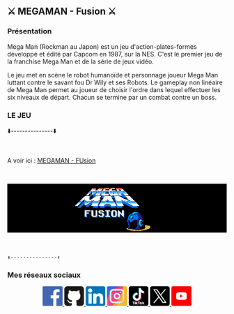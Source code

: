 ## ⚔️ MEGAMAN - Fusion ⚔️

### Présentation

Mega Man (Rockman au Japon) est un jeu d'action-plates-formes développé et édité par Capcom en 1987, sur la NES. C'est le premier jeu de la franchise Mega Man et de la série de jeux vidéo.

Le jeu met en scène le robot humanoïde et personnage joueur Mega Man luttant contre le savant fou Dr Wily et ses Robots. Le gameplay non linéaire de Mega Man permet au joueur de choisir l'ordre dans lequel effectuer les six niveaux de départ. Chacun se termine par un combat contre un boss.

### LE JEU

<p align="center">

⬇️---------------⬇️

</p>

<br>

<p align="center">

A voir ici : [MEGAMAN - FUsion](https://kduchevreuil.github.io/)

</p>

<br>

<p align="center">

[![Image](./images/titleScreen/titleReadme.png)](https://kduchevreuil.github.io/)

</p>

<br>

<p align="center">

    ⬆️---------------⬆️

</p>

### Mes réseaux sociaux

<p align="center">

<a href="https://www.facebook.com/kduchevreuil/" target="_blank">
<img 
class="IMGlink"
src="./icones RS/facebook.png"
width= 9%/>
</a>

<a href="https://github.com/kduchevreuil" target="_blank">
<img 
class="IMGlink"
src="./icones RS/github.png"
width= 9%/>
</a>

<a href="https://www.linkedin.com/in/kevin-du-chevreuil-b7390529a/" target="_blank">
<img 
class="IMGlink"
src="./icones RS/linkedin.png"
width= 9%/>
</a>

<a href="https://www.instagram.com/kduchevreuil/" target="_blank">
<img 
class="IMGlink"
src="./icones RS/instagram.png"
width= 9%/>
</a>

<a href="https://www.tiktok.com/@kduchevreuil" target="_blank">
<img 
class="IMGlink"
src="./icones RS/tiktok.png"
width= 9%/>
</a>

<a href="https://twitter.com/kduchevreuil" target="_blank">
<img 
class="IMGlink"
src="./icones RS/twitter.png"
width= 9%/>
</a>

<a href="https://www.youtube.com/channel/UCbR7KQ-UTx8dznOkuC5TVfQ" target="_blank">
<img 
class="IMGlink"
src="./icones RS/youtube.png"
width= 9%/>
</a>

</p>
